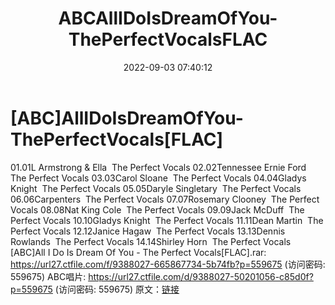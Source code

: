 ﻿---
title: ABCAllIDoIsDreamOfYou-ThePerfectVocalsFLAC
date: 2022-09-03 07:40:12
categories: 外语音乐
tags: 外语音乐
---
# [ABC]AllIDoIsDreamOfYou-ThePerfectVocals[FLAC]

01.01L Armstrong & Ella  The Perfect
Vocals
02.02Tennessee Ernie Ford  The Perfect
Vocals
03.03Carol Sloane  The Perfect Vocals
04.04Gladys Knight  The Perfect Vocals
05.05Daryle Singletary  The Perfect
Vocals
06.06Carpenters  The Perfect Vocals
07.07Rosemary Clooney  The Perfect
Vocals
08.08Nat King Cole  The Perfect Vocals
09.09Jack McDuff  The Perfect Vocals
10.10Gladys Knight  The Perfect Vocals
11.11Dean Martin  The Perfect Vocals
12.12Janice Hagaw  The Perfect Vocals
13.13Dennis Rowlands  The Perfect
Vocals
14.14Shirley Horn  The Perfect Vocals
[ABC]All I Do Is Dream Of You - The
Perfect Vocals[FLAC].rar: https://url27.ctfile.com/f/9388027-665867734-5b74fb?p=559675
(访问密码: 559675)
ABC唱片: https://url27.ctfile.com/d/9388027-50201056-c85d0f?p=559675
(访问密码: 559675)
原文：[链接](https://blog.sina.com.cn/s/blog_1647c7e7601030z77.html)